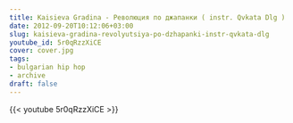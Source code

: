 ```yaml
---
title: Kaisieva Gradina - Революция по джапанки ( instr. Qvkata Dlg )
date: 2012-09-20T10:12:06+03:00
slug: kaisieva-gradina-revolyutsiya-po-dzhapanki-instr-qvkata-dlg
youtube_id: 5r0qRzzXiCE
cover: cover.jpg
tags:
- bulgarian hip hop
- archive
draft: false
---
```


{{< youtube 5r0qRzzXiCE >}}
